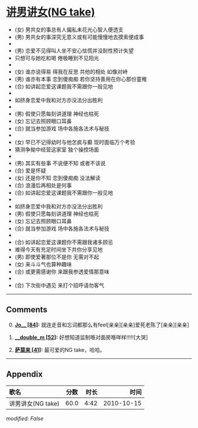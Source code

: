 # [讲男讲女(NG take)](https://music.163.com/song?id=64403)

* (女) 男共女的事总有人偏私未花光心智人便透支
* (男) 男共女的事深究无意义或有可能慢慢地去摸索便成事
* 
* (男) 恋爱不见得叫人坐不安心怯慌并没耐性预计失望
* 只想可与她吃和喝 倦极睡到不见阳光
* 
* (女) 谁亦说得易 得我在反思 共他的相处 如像对峙
* (男) 谁亦有本事 恋到傻痴痴 若你坚持善用在你心那份童稚
* (合) 如讲起恋爱这课题我不需跟你一般见地
* 
* 如挤身恋爱中我和对方亦没法分出胜利
* 
* (男) 假使只愿每刻讲道理 神经也枯死
* (女) 忘记去照顾眼口耳鼻
* (合) 就当参加游戏 场中各施各法术与秘技
* 
* (女) 早已不记得幼时与他怎疯与癫 现时面临万个考验
* 猜测争拗中经营这家室 独个操控场面
* 
* (男) 其实有些事 不说便不知 或者不该说
* (合) 爱是怀疑
* (女) 还是你不知 恋到傻痴痴 没法解读
* (合) 浪漫后再相处是何事
* (合) 如讲起恋爱这课题我不需跟你一般见地
* 
* 如挤身恋爱中我和对方亦没法分出胜利
* (男) 假使只愿每刻讲道理 神经也枯死
* (女) 忘记去照顾眼口耳鼻
* (合) 就当参加游戏 场中各施各法术与秘技
* 
* (合) 如讲起恋爱这课题你不需跟我诸多顾忌
* 难得今天有充足时间坐下共你分享见地
* (男) 即使爱著那位不是你 无需对不起
* (女) 来斗斗气也算种趣味
* (合) 或更需感谢你 来跟我参透爱情那意味
* 
* (合) 下次街中遇见 来打个招呼请勿客气


---

## Comments
0. **[Jo__ \[84\]](https://music.163.com/#/user/home?id=44467784):** 就连走音和忘词都那么有feel[亲亲][亲亲]爱死老陈了[亲亲][亲亲]

1. **[__double_m \[52\]](https://music.163.com/#/user/home?id=8931782):** 好想知道监制喺对面房喺咩样!!!!![大哭]

2. **[萨莫来 \[41\]](https://music.163.com/#/user/home?id=45113414):** 最可爱的NG take，哈哈。



---

## Appendix

|歌名|分数|时长|时间|
|:---|:---:|---:|---:|
|讲男讲女(NG take)|60.0|4:42|2010-10-15

*modified: False*